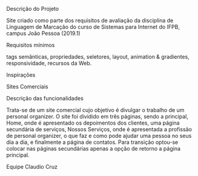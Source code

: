 Descrição do Projeto

Site criado como parte dos requisitos de avaliação da disciplina de Linguagem de Marcação do curso de Sistemas para Internet do IFPB, campus João Pessoa (2019.1)

Requisitos mínimos

tags semânticas, propriedades, seletores, layout, animation & gradientes, responsividade, recursos da Web.

Inspirações

Sites Comerciais

Descrição das funcionalidades

Trata-se de um site comercial cujo objetivo é divulgar o trabalho de um personal organizer. O site foi dividido em três páginas, sendo a principal, Home, onde é apresentado os depoimentos dos clientes, uma página secundária de serviços, Nossos Serviços, onde é apresentada a profissão de personal organizer, o que faz e como pode ajudar uma pessoa no seus dia a dia, e finalmente a página de contatos. Para transição optou-se colocar nas páginas secundárias apenas a opção de retorno a página principal.

Equipe
Claudio Cruz
